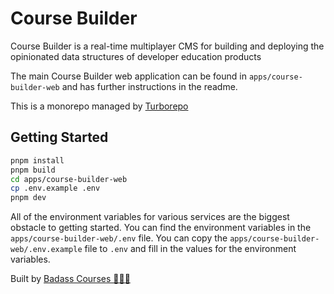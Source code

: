 # Course Builder

Course Builder is a real-time multiplayer CMS for building and deploying the opinionated data structures of developer education products

The main Course Builder web application can be found in `apps/course-builder-web` and has further instructions in the readme.

This is a monorepo managed by [Turborepo](https://turbo.build/)

## Getting Started

```bash
pnpm install
pnpm build
cd apps/course-builder-web
cp .env.example .env
pnpm dev
```

All of the environment variables for various services are the biggest obstacle to getting started. You can find the environment variables in the `apps/course-builder-web/.env` file. You can copy the `apps/course-builder-web/.env.example` file to `.env` and fill in the values for the environment variables.

Built by [Badass Courses 🍄🌈💀](https://badass.dev)

